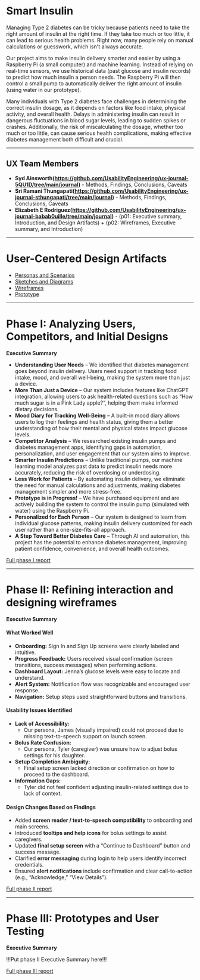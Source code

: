 # Smart Insulin

Managing Type 2 diabetes can be tricky because patients need to take the right amount of insulin at the right time. If they take too much or too little, it can lead to serious health problems. Right now, many people rely on manual calculations or guesswork, which isn't always accurate.

Our project aims to make insulin delivery smarter and easier by using a Raspberry Pi (a small computer) and machine learning. Instead of relying on real-time sensors, we use historical data (past glucose and insulin records) to predict how much insulin a person needs. The Raspberry Pi will then control a small pump to automatically deliver the right amount of insulin (using water in our prototype).

Many individuals with Type 2 diabetes face challenges in determining the correct insulin dosage, as it depends on factors like food intake, physical activity, and overall health. Delays in administering insulin can result in dangerous fluctuations in blood sugar levels, leading to sudden spikes or crashes. Additionally, the risk of miscalculating the dosage, whether too much or too little, can cause serious health complications, making effective diabetes management both difficult and crucial.

---

## UX Team Members

* **Syd Ainsworth(https://github.com/UsabilityEngineering/ux-journal-5QU1D/tree/main/journal)** - Methods, Findings, Conclusions, Caveats
* **Sri Ramani Thungapati(https://github.com/UsabilityEngineering/ux-journal-sthungapati/tree/main/journal)** - Methods, Findings, Conclusions, Caveats
* **Elizabeth E Rodriguez(https://github.com/UsabilityEngineering/ux-journal-babab0uille/tree/main/journal)** - (p01: Executive summary, Introduction, and Design Artifacts) + (p02: Wireframes, Executive summary, and Introduction)

---

# User-Centered Design Artifacts

* [Personas and Scenarios](personas/)
* [Sketches and Diagrams](sketches/)
* [Wireframes](wireframes/)
* [Prototype](#)

---

# Phase I: Analyzing Users, Competitors, and Initial Designs

**Executive Summary**

* **Understanding User Needs** – We identified that diabetes management goes beyond insulin delivery. Users need support in tracking food intake, mood, and overall well-being, making the system more than just a device.
* **More Than Just a Device** – Our system includes features like ChatGPT integration, allowing users to ask health-related questions such as “How much sugar is in a Pink Lady apple?”, helping them make informed dietary decisions.
* **Mood Diary for Tracking Well-Being** – A built-in mood diary allows users to log their feelings and health status, giving them a better understanding of how their mental and physical states impact glucose levels.
* **Competitor Analysis** – We researched existing insulin pumps and diabetes management apps, identifying gaps in automation, personalization, and user engagement that our system aims to improve.
* **Smarter Insulin Predictions** – Unlike traditional pumps, our machine learning model analyzes past data to predict insulin needs more accurately, reducing the risk of overdosing or underdosing.
* **Less Work for Patients** – By automating insulin delivery, we eliminate the need for manual calculations and adjustments, making diabetes management simpler and more stress-free.
* **Prototype is in Progress!** – We have purchased equipment and are actively building the system to control the insulin pump (simulated with water) using the Raspberry Pi.
* **Personalized for Each Person** – Our system is designed to learn from individual glucose patterns, making insulin delivery customized for each user rather than a one-size-fits-all approach.
* **A Step Toward Better Diabetes Care** – Through AI and automation, this project has the potential to enhance diabetes management, improving patient confidence, convenience, and overall health outcomes.

[Full phase I report](phaseI/)

---

# Phase II: Refining interaction and designing wireframes

**Executive Summary**

#### What Worked Well

* **Onboarding:** Sign In and Sign Up screens were clearly labeled and intuitive.
* **Progress Feedback:** Users received visual confirmation (screen transitions, success messages) when performing actions.
* **Dashboard Layout:** Jenna’s glucose levels were easy to locate and understand.
* **Alert System:** Notification flow was recognizable and encouraged user response.
* **Navigation:** Setup steps used straightforward buttons and transitions.

#### Usability Issues Identified

* **Lack of Accessibility:**
  - Our persona, James (visually impaired) could not proceed due to missing text-to-speech support on launch screen.
* **Bolus Rate Confusion:**
  - Our persona, Tyler (caregiver) was unsure how to adjust bolus settings for his daughter.
* **Setup Completion Ambiguity:**
  - Final setup screen lacked direction or confirmation on how to proceed to the dashboard.
* **Information Gaps:**
  - Tyler did not feel confident adjusting insulin-related settings due to lack of context.

#### Design Changes Based on Findings

* Added **screen reader / text-to-speech compatibility** to onboarding and main screens.
* Introduced **tooltips and help icons** for bolus settings to assist caregivers.
* Updated **final setup screen** with a “Continue to Dashboard” button and success message.
* Clarified **error messaging** during login to help users identify incorrect credentials.
* Ensured **alert notifications** include confirmation and clear call-to-action (e.g., “Acknowledge,” “View Details”).

[Full phase II report](phaseII/)

---

# Phase III: Prototypes and User Testing

**Executive Summary**

!!!Put phase II Executive Summary here!!!

[Full phase III report](phaseIII/)
